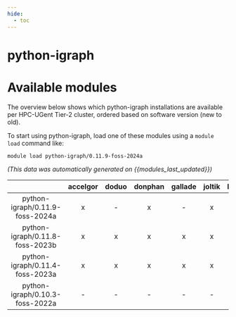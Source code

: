 ```yaml
---
hide:
  - toc
---
```


python-igraph
=============

# Available modules


The overview below shows which python-igraph installations are available per HPC-UGent Tier-2 cluster, ordered based on software version (new to old).

To start using python-igraph, load one of these modules using a `module load` command like:

```shell
module load python-igraph/0.11.9-foss-2024a
```

*(This data was automatically generated on {{modules_last_updated}})*

| |accelgor|doduo|donphan|gallade|joltik|litleo|shinx|
| :---: | :---: | :---: | :---: | :---: | :---: | :---: | :---: |
|python-igraph/0.11.9-foss-2024a|x|-|x|-|x|x|x|
|python-igraph/0.11.8-foss-2023b|x|x|x|x|x|x|x|
|python-igraph/0.11.4-foss-2023a|x|x|x|x|x|x|x|
|python-igraph/0.10.3-foss-2022a|-|-|-|-|-|x|x|
